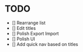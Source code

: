 # TODO

- [] Rearrange list
- [] Edit titles
- [] Polish Export Import
- [] Polish UI
- [] Add quick nav based on titles

